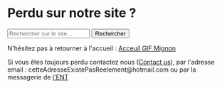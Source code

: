 
<html lang="fr">
    <head>
        <meta charset="utf-8">
        <title>GifMignon/Help</title>
    </head>

  <body>
        <h1>Perdu sur notre site ?</h1>
    <form role="search">
  <div>
    <input type="search" id="maRecherche" name="q"
     placeholder="Rechercher sur le site…"
     aria-label="Rechercher parmi le contenu du site">
    <button>Rechercher</button>
  </div>
</form>
    <p></p>
    <p>N'hésitez pas à retourner à l'accueil : <a href="https://maevebestdev.github.io/GIF_Mignon/">Acceuil GIF Mignon</a>
    <p></p>
    <p>Si vous êtes toujours perdu contactez nous (<a href="https://maevebestdev.github.io/Contact_Us/">Contact us</a>), par l'adresse email : cetteAdresseExistePasReelement@hotmail.com ou par la messagerie de <a href="https://rene-gosse.mon-ent-occitanie.fr/"> l'ENT</a>
    
